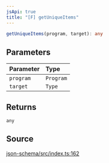 ```yaml
---
jsApi: true
title: "[F] getUniqueItems"
---
```


```ts
getUniqueItems(program, target): any
```

## Parameters

| Parameter | Type      |
| :-------- | :-------- |
| `program` | `Program` |
| `target`  | `Type`    |

## Returns

`any`

## Source

[json-schema/src/index.ts:162](https://github.com/markcowl/cadl/blob/3db15286/packages/json-schema/src/index.ts#L162)
